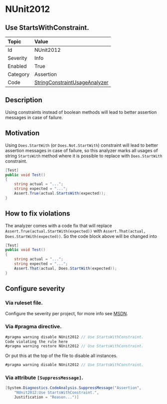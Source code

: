 # NUnit2012
## Use StartsWithConstraint.

| Topic    | Value
| :--      | :--
| Id       | NUnit2012
| Severity | Info
| Enabled  | True
| Category | Assertion
| Code     | [StringConstraintUsageAnalyzer](https://github.com/nunit/nunit.analyzers/blob/master/src/nunit.analyzers/ConstraintUsage/StringConstraintUsageAnalyzer.cs)


## Description

Using constraints instead of boolean methods will lead to better assertion messages in case of failure.

## Motivation

Using `Does.StartWith` (or `Does.Not.StartWith`) constraint will lead to better assertion messages in case of failure, 
so this analyzer marks all usages of string `StartsWith` method where it is possible to replace 
with `Does.StartWith` constraint.

```csharp
[Test]
public void Test()
{
    string actual = "...";
    string expected = "...";
    Assert.True(actual.StartsWith(expected));
}
```

## How to fix violations

The analyzer comes with a code fix that will replace `Assert.True(actual.StartWith(expected))` with
`Assert.That(actual, Does.StartWith(expected))`. So the code block above will be changed into

```csharp
[Test]
public void Test()
{
    string actual = "...";
    string expected = "...";
    Assert.That(actual, Does.StartWith(expected));
}
```

<!-- start generated config severity -->
## Configure severity

### Via ruleset file.

Configure the severity per project, for more info see [MSDN](https://msdn.microsoft.com/en-us/library/dd264949.aspx).

### Via #pragma directive.
```C#
#pragma warning disable NUnit2012 // Use StartsWithConstraint.
Code violating the rule here
#pragma warning restore NUnit2012 // Use StartsWithConstraint.
```

Or put this at the top of the file to disable all instances.
```C#
#pragma warning disable NUnit2012 // Use StartsWithConstraint.
```

### Via attribute `[SuppressMessage]`.

```C#
[System.Diagnostics.CodeAnalysis.SuppressMessage("Assertion", 
    "NUnit2012:Use StartsWithConstraint.",
    Justification = "Reason...")]
```
<!-- end generated config severity -->
